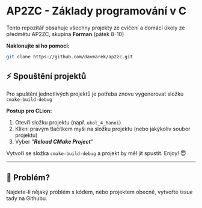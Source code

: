 # AP2ZC - Základy programování v C
Tento repozitář obsahuje všechny projekty ze cvičení a domácí úkoly ze předmětu AP2ZC, skupina **Forman** (pátek 8-10)

**Naklonujte si ho pomocí:**
```bash
git clone https://github.com/davmarek/ap2zc.git
```

## ⚡️ Spouštění projektů
Pro spuštění jednotlivých projektů je potřeba znovu vygenerovat složku `cmake-build-debug`

**Postup pro CLion:**
1. Otevři složku projektu (např. `ukol_4_hanoi`)
2. Klikni pravým tlačítkem myši na složku projektu (nebo jakýkoliv soubor projektu)
3. Vyber "**_Reload CMake Project_**"

Vytvoří se složka `cmake-build-debug` a projekt by měl jít spustit. Enjoy! 😇

---

## 🤔 Problém?
Najdete-li nějaký problém s kódem, nebo projektem obecně, vytvořte _issue_ tady na Githubu.
